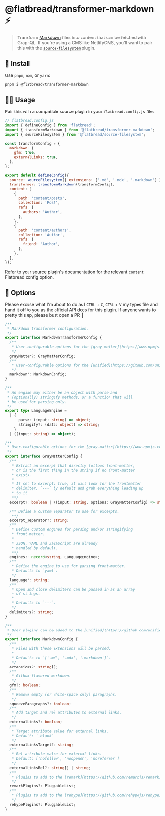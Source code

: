 # @flatbread/transformer-markdown ⚡

> Transform [Markdown](https://en.wikipedia.org/wiki/markdown) files into content that can be fetched with GraphQL. If you're using a CMS like NetlifyCMS, you'll want to pair this with the [`source-filesystem`](https://github.com/FlatbreadLabs/flatbread/blob/main/packages/source-filesystem/README.md) plugin.

## 💾 Install

Use `pnpm`, `npm`, or `yarn`:

```bash
pnpm i @flatbread/transformer-markdown
```

## 👩‍🍳 Usage

Pair this with a compatible source plugin in your `flatbread.config.js` file:

```js
// flatbread.config.js
import { defineConfig } from 'flatbread';
import { transformMarkdown } from '@flatbread/transformer-markdown';
import { sourceFilesystem } from '@flatbread/source-filesystem';

const transformConfig = {
  markdown: {
    gfm: true,
    externalLinks: true,
  },
};

export default defineConfig({
  source: sourceFilesystem({ extensions: ['.md', '.mdx', '.markdown'] }),
  transformer: transformMarkdown(transformConfig),
  content: [
    {
      path: 'content/posts',
      collection: 'Post',
      refs: {
        authors: 'Author',
      },
    },
    {
      path: 'content/authors',
      collection: 'Author',
      refs: {
        friend: 'Author',
      },
    },
  ],
});
```

Refer to your source plugin's documentation for the relevant `content` Flatbread config option.

## 🧰 Options

Please excuse what I'm about to do as I `CTRL` + `C`, `CTRL` + `V` my types file and hand it off to you as the official API docs for this plugin. If anyone wants to pretty this up, please bust open a PR 💜

```ts
/**
 * Markdown transformer configuration.
 */
export interface MarkdownTransformerConfig {
  /**
   * User-configurable options for the [gray-matter](https://www.npmjs.com/package/gray-matter) frontmatter parser.
   */
  grayMatter?: GrayMatterConfig;
  /**
   * User-configurable options for the [unified](https://github.com/unifiedjs/unified) processor.
   */
  markdown?: MarkdownConfig;
}

/**
 * An engine may either be an object with parse and
 * (optionally) stringify methods, or a function that will
 * be used for parsing only.
 */
export type LanguageEngine =
  | {
      parse: (input: string) => object;
      stringify?: (data: object) => string;
    }
  | ((input: string) => object);

/**
 * User-configurable options for the [gray-matter](https://www.npmjs.com/package/gray-matter) frontmatter parser.
 */
export interface GrayMatterConfig {
  /**
   * Extract an excerpt that directly follows front-matter,
   * or is the first thing in the string if no front-matter
   * exists.
   *
   * If set to excerpt: true, it will look for the frontmatter
   * delimiter, `---` by default and grab everything leading up
   * to it.
   **/
  excerpt?: boolean | ((input: string, options: GrayMatterConfig) => string);

  /** Define a custom separator to use for excerpts.
   **/
  excerpt_separator?: string;
  /**
   * Define custom engines for parsing and/or stringifying
   * front-matter.
   *
   * JSON, YAML and JavaScript are already
   * handled by default.
   **/
  engines?: Record<string, LanguageEngine>;
  /**
   * Define the engine to use for parsing front-matter.
   * Defaults to `yaml`.
   */
  language?: string;
  /**
   * Open and close delimiters can be passed in as an array
   * of strings.
   *
   * Defaults to `---`.
   */
  delimiters?: string;
}

/**
 * User plugins can be added to the [unified](https://github.com/unifiedjs/unified) processor.
 */
export interface MarkdownConfig {
  /**
   * Files with these extensions will be parsed.
   *
   * Defaults to `['.md', '.mdx', '.markdown']`.
   */
  extensions?: string[];
  /**
   * Github-flavored markdown.
   */
  gfm?: boolean;
  /**
   * Remove empty (or white-space only) paragraphs.
   */
  squeezeParagraphs?: boolean;
  /**
   * Add target and rel attributes to external links.
   */
  externalLinks?: boolean;
  /**
   * Target attribute value for external links.
   * Default: `_blank`
   */
  externalLinksTarget?: string;
  /**
   * Rel attribute value for external links.
   * Default: ['nofollow', 'noopener', 'noreferrer']
   */
  externalLinksRel?: string[] | string;
  /**
   * Plugins to add to the [remark](https://github.com/remarkjs/remark) processor.
   */
  remarkPlugins?: PluggableList;
  /**
   * Plugins to add to the [rehype](https://github.com/rehypejs/rehype) processor.
   */
  rehypePlugins?: PluggableList;
}
```
